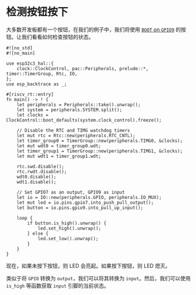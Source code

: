 # 检测按钮按下

大多数开发板都有一个按钮，在我们的例子中，我们将使用 [`BOOT` on `GPIO9`] 的按钮。让我们看看如何检查按钮的状态。

```rust,ignore
#![no_std]
#![no_main]

use esp32c3_hal::{
    clock::ClockControl, pac::Peripherals, prelude::*, timer::TimerGroup, Rtc, IO,
};
use esp_backtrace as _;

#[riscv_rt::entry]
fn main() -> ! {
    let peripherals = Peripherals::take().unwrap();
    let system = peripherals.SYSTEM.split();
    let clocks = ClockControl::boot_defaults(system.clock_control).freeze();

    // Disable the RTC and TIMG watchdog timers
    let mut rtc = Rtc::new(peripherals.RTC_CNTL);
    let timer_group0 = TimerGroup::new(peripherals.TIMG0, &clocks);
    let mut wdt0 = timer_group0.wdt;
    let timer_group1 = TimerGroup::new(peripherals.TIMG1, &clocks);
    let mut wdt1 = timer_group1.wdt;

    rtc.swd.disable();
    rtc.rwdt.disable();
    wdt0.disable();
    wdt1.disable();

    // Set GPIO7 as an output, GPIO9 as input
    let io = IO::new(peripherals.GPIO, peripherals.IO_MUX);
    let mut led = io.pins.gpio7.into_push_pull_output();
    let button = io.pins.gpio9.into_pull_up_input();

    loop {
        if button.is_high().unwrap() {
            led.set_high().unwrap();
        } else {
            led.set_low().unwrap();
        }
    }
}
```

现在，如果未按下按钮，则 LED 会亮起。如果按下按钮，则 LED 熄灭。

类似于将 `GPIO` 转换为 `output`，我们可以将其转换为 `input`。然后，我们可以使用 `is_high` 等函数获取 `input` 引脚的当前状态。

[`BOOT` on `GPIO9`]: https://github.com/esp-rs/esp-rust-board#ios
